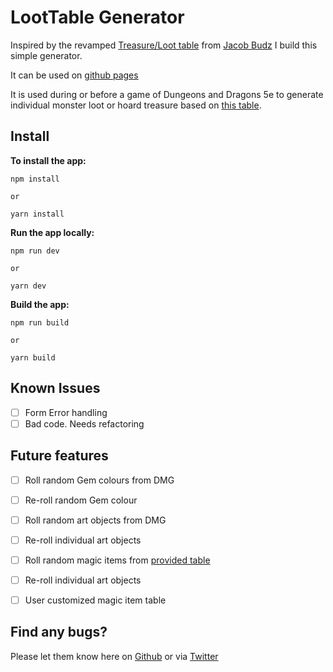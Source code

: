 # LootTable Generator

Inspired by the revamped [Treasure/Loot table](https://www.youtube.com/watch?v=U1gQYS8GyaE) from [Jacob Budz](https://twitter.com/XPtoLevel3 "Jacob's Twitter") I build this simple generator.

It can be used on [github pages](https://stefgeraets.github.io/loottable/)

It is used during or before a game of Dungeons and Dragons 5e to generate individual monster loot or hoard treasure based on [this table](https://github.com/StefGeraets/loottable/blob/master/files/Random%20Treasure%20Tables%20-%20XP%20to%20Level%203.pdf).

## Install

**To install the app:**

```
npm install

or

yarn install
```

**Run the app locally:**
```
npm run dev

or

yarn dev
```

**Build the app:**
```
npm run build

or

yarn build
```

## Known Issues

- [ ] Form Error handling
- [ ] Bad code. Needs refactoring

## Future features

- [ ] Roll random Gem colours from DMG
- [ ] Re-roll random Gem colour
- [ ] Roll random art objects from DMG
- [ ] Re-roll individual art objects
- [ ] Roll random magic items from [provided table](https://github.com/StefGeraets/loottable/blob/master/files/Magic%20Item%20Tables.pdf)
- [ ] Re-roll individual art objects
- [ ] User customized magic item table


## Find any bugs?
Please let them know here on [Github](https://github.com/StefGeraets/loottable) or via [Twitter](https://twitter.com/StefGeraets)